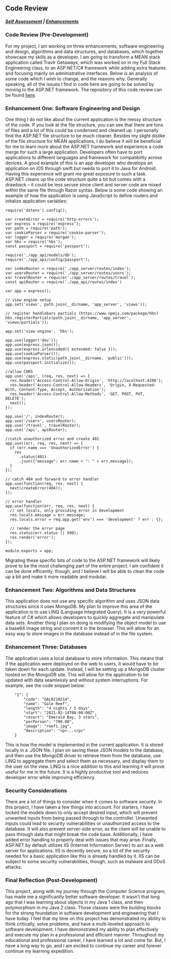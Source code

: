 ## Code Review

##### [Self Assessment](https://edwardhelmick.github.io/index.html) | [Enhancements](https://edwardhelmick.github.io/Enhancements.html)

### Code Review (Pre-Development)
For my project, I am working on three enhancements, software engineering and design, algorithms and data structures, and databases, which together showcase my skills as a developer. I am going to transform a MEAN stack application called Travlr Getaways, which was worked on in my Full Stack Engineering class, to an ASP.NET/C# framework while adding extra features and focusing mainly on administrative interfaces. Below is an analysis of some code which I wish to change, and the reasons why. Generally speaking, all of the issues I find in code here are going to be solved by moving to the ASP.NET framework. The repository of this code review can be found [here](https://github.com/edwardhelmick/CS465/settings/access). 

### Enhancement One: Software Engineering and Design

One thing I do not like about the current application is the messy structure of the code. If you look at the file structure, you can see that there are tons of files and a lot of this could be condensed and cleaned up. I personally find the ASP.NET file structure to be much cleaner. Besides my slight dislike of the file structure for MEAN applications, I do believe it will be beneficial for me to learn more about the ASP.NET framework and experience a code merge for such a large application. Developers often have to port applications to different languages and framework for compatibility across devices. A good example of this is an app developer who develops an application on iOS through swift but needs to port it to Java for Android. Having this experience will grant me great exposure to such a task. ASP.NET cleans up the code structure quite a bit but comes with a drawback – it could be less secure since client and server code are mixed within the same file through Razor syntax. Below is some code showing an example of how the application is using JavaScript to define routers and initalize application variables:

```
require('dotenv').config();

var createError = require('http-errors');
var express = require('express');
var path = require('path');
var cookieParser = require('cookie-parser');
var logger = require('morgan');
var hbs = require('hbs');
const passport = require('passport');

require('./app_api/models/db');
require('./app_api/config/passport');

var indexRouter = require('./app_server/routes/index');
var usersRouter = require('./app_server/routes/users');
var travelRouter = require('./app_server/routes/travel');
const apiRouter = require('./app_api/routes/index')

var app = express();

// view engine setup
app.set('views', path.join(__dirname, 'app_server', 'views'));

// register handlebars partials (https://www.npmjs.com/package/hbs)
hbs.registerPartials(path.join(__dirname, 'app_server', 'views/partials'));

app.set('view engine', 'hbs');

app.use(logger('dev'));
app.use(express.json());
app.use(express.urlencoded({ extended: false }));
app.use(cookieParser());
app.use(express.static(path.join(__dirname, 'public')));
app.use(passport.initialize());

//allow CORS
app.use('/api', (req, res, next) => {
  res.header('Access-Control-Allow-Origin', 'http://localhost:4200');
  res.header('Access-Control-Allow-Headers', 'Origin, X-Requested-With, Content-Type, Accept, Authorization');
  res.header('Access-Control-Allow-Methods', 'GET, POST, PUT, DELETE');
  next();
});

app.use('/', indexRouter);
app.use('/users', usersRouter);
app.use('/travel', travelRouter);
app.use('/api', apiRouter);

//catch unauthorized error and create 401
app.use((err, req, res, next) => {
  if (err.name === 'UnauthorizedError') {
    res
      .status(401)
      .json({"message": err.name + ": " + err.message});
  }
});

// catch 404 and forward to error handler
app.use(function(req, res, next) {
  next(createError(404));
});

// error handler
app.use(function(err, req, res, next) {
  // set locals, only providing error in development
  res.locals.message = err.message;
  res.locals.error = req.app.get('env') === 'development' ? err : {};

  // render the error page
  res.status(err.status || 500);
  res.render('error');
});

module.exports = app;
```
Migrating these specific bits of code to the ASP.NET framework will likely prove to be the most challenging part of the entire project. I am confident it can be done efficently, though, and I believe I will be able to clean the code up a bit and make it more readable and modular.

### Enhancement Two: Algorithms and Data Structures

This application does not use any specific algorithm and uses JSON data structures since it uses MongoDB. My plan to improve this area of the application is to use LINQ (Language Integrated Query). It is a very powerful feature of C# which allows developers to quickly aggregate and manipulate data sets. Another thing I plan on doing is modifying the object model to use a base64 image string and convert it in the browser. This will allow for an easy way to store images in the database instead of in the file system.

### Enhancement Three: Databases

The application uses a local database to store information. This means that if the application were deployed on the web to users, it would have to be taken down for each update. Instead, I will be setting up a MongoDB cluster hosted on the MongoDB site. This will allow for the application to be updated with data seamlessly and without system interruptions. For example, see the code snippet below:
```
    "1": {
        "code": "GALR210214",
        "name": "Gale Reef",
        "length": "4 nights / 5 days",
        "start": "2021-02-14T08:00:00Z",
        "resort": "Emerald Bay, 3 stars",
        "perPerson": "799.00",
        "image": "reef1.jpg",
        "description": "<p>...</p>"
    }
```
This is how the model is implemented in the current application. It is stored locally in a .JSON file. I plan on saving these JSON models to the database, and then use the MongoDB driver to retrieve them from the database, use LINQ to aggregate them and select them as necessary, and display them to the user on the view. LINQ is a nice addition to this and learning it will prove useful for me in the future. It is a highly productive tool and reduces developer error while improving efficiency. 
    
### Security Considerations

There are a lot of things to consider when it comes to software security. In this project, I have taken a few things into account. For starters, I have locked the models down to only accept desired input, which will prevent unwanted inputs from being passed through to the controller. Unwanted inputs could lead to security vulnerabilities or unauthorized access to the database. It will also prevent server-side error, as the client will be unable to pass through data that might break the code base. Additionally, I have added error handling to properly deal with issues that may arise. Finally, ASP.NET by default utilizes IIS (Internet Information Server) to act as a web server for applications. IIS is decently secure, so a lot of the security needed for a basic application like this is already handled by it. IIS can be subject to some security vulnerabilities, though, such as malware and DDoS attacks.

### Final Reflection (Post-Development)

This project, along with my journey through the Computer Science program, has made me a significantly better software developer. It wasn’t that long ago that I was learning about objects in my Java 1 class, and then polymorphism in my Java 2 class. Those classes were the building blocks for the strong foundation in software development and engineering that I have today. I feel that my time on this project has demonstrated my ability to think critically, solve problems, and have a multi-leveled approach to software development. I have demonstrated my ability to plan effectively and execute my plan in a professional and efficient manner. Throughout my educational and professional career, I have learned a lot and come far. But, I have a long way to go, and I am excited to continue my career and forever continue my learning expedition. 
